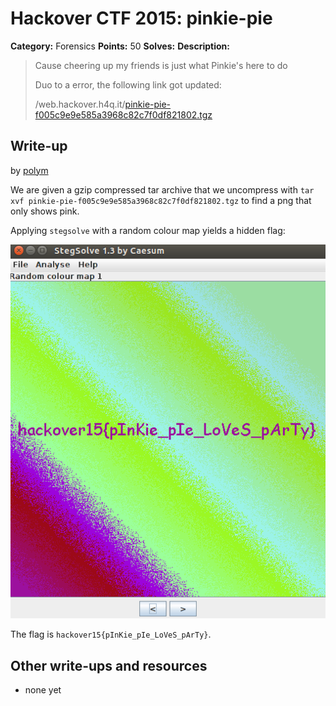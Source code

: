 # Hackover CTF 2015: pinkie-pie

**Category:** Forensics
**Points:** 50
**Solves:** 
**Description:**

> Cause cheering up my friends is just what Pinkie's here to do
> 
> Duo to a error, the following link got updated: 
> 
> /web.hackover.h4q.it/[pinkie-pie-f005c9e9e585a3968c82c7f0df821802.tgz](./pinkie-pie-f005c9e9e585a3968c82c7f0df821802.tgz)


## Write-up

by [polym](https://github.com/abpolym)

We are given a gzip compressed tar archive that we uncompress with `tar xvf pinkie-pie-f005c9e9e585a3968c82c7f0df821802.tgz` to find a png that only shows pink.

Applying `stegsolve` with a random colour map yields a hidden flag:

![](./stegsolve-random.png)

The flag is `hackover15{pInKie_pIe_LoVeS_pArTy}`.

## Other write-ups and resources

* none yet
